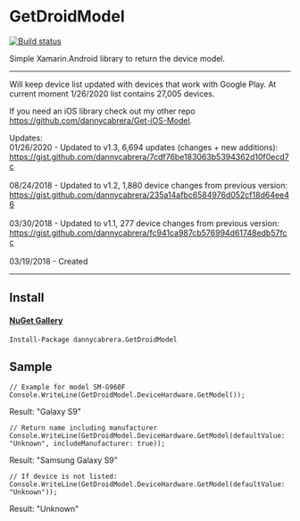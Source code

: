 GetDroidModel
=============
[![Build status](https://build.appcenter.ms/v0.1/apps/ac246072-f75a-410e-9850-5b622b4595f2/branches/master/badge)](https://appcenter.ms)

Simple Xamarin.Android library to return the device model.
*******
Will keep device list updated with devices that work with Google Play. At current moment 1/26/2020 list contains 27,005 devices.

If you need an iOS library check out my other repo https://github.com/dannycabrera/Get-iOS-Model.

Updates:<br/>
01/26/2020 - Updated to v1.3, 6,694 updates (changes + new additions):<br/>
https://gist.github.com/dannycabrera/7cdf76be183063b5394362d10f0ecd7c<br/>
<br/>
08/24/2018 - Updated to v1.2, 1,880 device changes from previous version:
https://gist.github.com/dannycabrera/235a14afbc6584976d052cf18d64ee46<br/>
<br/>
03/30/2018 - Updated to v1.1, 277 device changes from previous version:<br/>
https://gist.github.com/dannycabrera/fc941ca987cb576994d61748edb57fcc<br/>
<br/>
03/19/2018 - Created<br/>
*******

## Install

#### [NuGet Gallery](https://www.nuget.org/packages/dannycabrera.GetDroidModel)
```
Install-Package dannycabrera.GetDroidModel
```

Sample
-------

```
// Example for model SM-G960F
Console.WriteLine(GetDroidModel.DeviceHardware.GetModel());
```

Result: "Galaxy S9"


```
// Return name including manufacturer
Console.WriteLine(GetDroidModel.DeviceHardware.GetModel(defaultValue: "Unknown", includeManufacturer: true));
```

Result: "Samsung Galaxy S9"


```
// If device is not listed:
Console.WriteLine(GetDroidModel.DeviceHardware.GetModel(defaultValue: "Unknown"));
```

Result: "Unknown"
